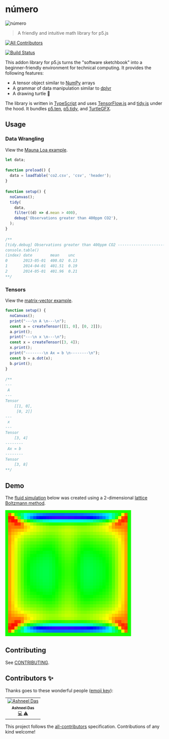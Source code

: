 # número

![número](numero.png)
> A friendly and intuitive math library for p5.js

[![All Contributors](https://img.shields.io/badge/all_contributors-1-orange.svg?style=flat-square)](#contributors)

[![Build Status](https://github.com/nickmcintyre/numero/actions/workflows/ci.yml/badge.svg)](https://github.com/nickmcintyre/numero/actions/workflows/ci.yml)

This addon library for p5.js turns the "software sketchbook" into a beginner-friendly environment for technical computing. It provides the following features:

- A tensor object similar to [NumPy](https://numpy.org/) arrays
- A grammar of data manipulation similar to [dplyr](https://dplyr.tidyverse.org/)
- A drawing turtle 🐢

The library is written in [TypeScript](http://www.typescriptlang.org/) and uses [TensorFlow.js](https://js.tensorflow.org/api/latest/) and [tidy.js](https://pbeshai.github.io/tidy/) under the hood. It bundles [p5.ten](https://github.com/nickmcintyre/p5.ten), [p5.tidy](https://github.com/nickmcintyre/p5.tidy), and [TurtleGFX](https://github.com/CodeGuppyPrograms/TurtleGFX).

## Usage

### Data Wrangling
View the [Mauna Loa example](/examples/mauna-loa/).
```javascript
let data;

function preload() {
  data = loadTable('co2.csv', 'csv', 'header');
}

function setup() {
  noCanvas();
  tidy(
    data,
    filter((d) => d.mean > 400),
    debug('Observations greater than 400ppm CO2'),
  );
}

/**
[tidy.debug] Observations greater than 400ppm CO2 -----------------------------
console.table()
(index) date        mean    unc
0       2013-05-01  400.02  0.13
1       2014-04-01  401.51  0.19
2       2014-05-01  401.96  0.21
**/
```

### Tensors
View the [matrix-vector example](/examples/matrix-vector/).
```javascript
function setup() {
  noCanvas();
  print("---\n A \n---\n");
  const a = createTensor([[1, 0], [0, 2]]);
  a.print();
  print("---\n x \n---\n");
  const x = createTensor([3, 4]);
  x.print();
  print("--------\n Ax = b \n--------\n");
  const b = a.dot(x);
  b.print();
}

/**
---
 A 
---
Tensor
    [[1, 0],
     [0, 2]]
---
 x 
---
Tensor
    [3, 4]
--------
 Ax = b 
--------
Tensor
    [3, 8]
**/
```

## Demo

The [fluid simulation](/examples/fluid-simulation/) below was created using a 2-dimensional [lattice Boltzmann method](https://en.wikipedia.org/wiki/Lattice_Boltzmann_methods).

![A fluid simulation](examples/fluid-simulation/lbm.gif)

## Contributing

See [CONTRIBUTING](CONTRIBUTING.md).

## Contributors ✨

Thanks goes to these wonderful people ([emoji key](https://allcontributors.org/docs/en/emoji-key)):

<!-- ALL-CONTRIBUTORS-LIST:START - Do not remove or modify this section -->
<!-- prettier-ignore -->
<table>
  <tr>
    <td align="center"><a href="https://github.com/ashneeldas2"><img src="https://avatars3.githubusercontent.com/u/18149521?v=4" width="100px;" alt="Ashneel Das"/><br /><sub><b>Ashneel Das</b></sub></a><br /><a href="https://github.com/nickmcintyre/numero/commits?author=ashneeldas2" title="Code">💻</a> <a href="https://github.com/nickmcintyre/numero/commits?author=ashneeldas2" title="Tests">⚠️</a></td>
  </tr>
</table>

<!-- ALL-CONTRIBUTORS-LIST:END -->

This project follows the [all-contributors](https://github.com/all-contributors/all-contributors) specification. Contributions of any kind welcome!
